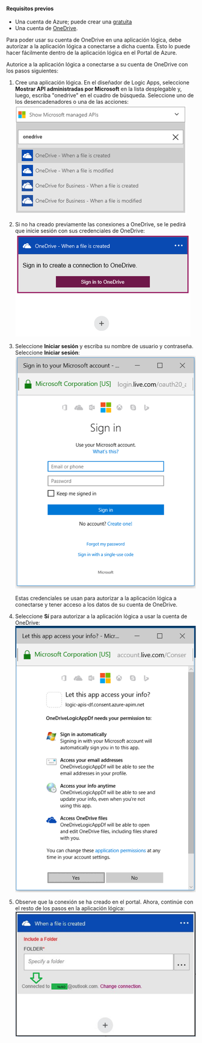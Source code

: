 #### <a name="prerequisites"></a>Requisitos previos
* Una cuenta de Azure; puede crear una [gratuita](https://azure.microsoft.com/free)
* Una cuenta de [OneDrive](https://www.microsoft.com/store/apps/onedrive/9wzdncrfj1p3). 

Para poder usar su cuenta de OneDrive en una aplicación lógica, debe autorizar a la aplicación lógica a conectarse a dicha cuenta.  Esto lo puede hacer fácilmente dentro de la aplicación lógica en el Portal de Azure. 

Autorice a la aplicación lógica a conectarse a su cuenta de OneDrive con los pasos siguientes:

1. Cree una aplicación lógica. En el diseñador de Logic Apps, seleccione **Mostrar API administradas por Microsoft** en la lista desplegable y, luego, escriba "onedrive" en el cuadro de búsqueda. Seleccione uno de los desencadenadores o una de las acciones:  
   ![](./media/connectors-create-api-onedrive/onedrive-1.png)
2. Si no ha creado previamente las conexiones a OneDrive, se le pedirá que inicie sesión con sus credenciales de OneDrive:  
   ![](./media/connectors-create-api-onedrive/onedrive-2.png)
3. Seleccione **Iniciar sesión** y escriba su nombre de usuario y contraseña. Seleccione **Iniciar sesión**:  
   ![](./media/connectors-create-api-onedrive/onedrive-3.png)   
   
    Estas credenciales se usan para autorizar a la aplicación lógica a conectarse y tener acceso a los datos de su cuenta de OneDrive. 
4. Seleccione **Sí** para autorizar a la aplicación lógica a usar la cuenta de OneDrive:  
   ![](./media/connectors-create-api-onedrive/onedrive-4.png)   
5. Observe que la conexión se ha creado en el portal. Ahora, continúe con el resto de los pasos en la aplicación lógica:  
   ![](./media/connectors-create-api-onedrive/onedrive-5.png)



<!--HONumber=Nov16_HO3-->


